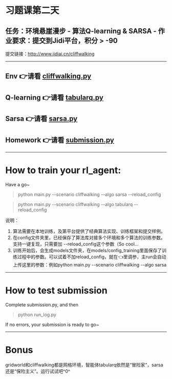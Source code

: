 # 习题课第二天

## 任务：环境悬崖漫步 - 算法Q-learning & SARSA - 作业要求：提交到Jidi平台，积分 > -90

提交链接：http://www.jidiai.cn/cliffwalking


---
## Env 👉请看 [cliffwalking.py](env/cliffwalking.py)
## Q-learning 👉请看 [tabularq.py](examples/algo/tabularq/tabularq.py)
## Sarsa 👉请看 [sarsa.py](examples/algo/sarsa/sarsa.py)
## Homework 👉请看 [submission.py](examples/algo/homework/submission.py)

---
# How to train your rl_agent:

Have a go~
>python main.py --scenario cliffwalking --algo sarsa --reload_config

>python main.py --scenario cliffwalking --algo tabularq --reload_config

说明：
1. 算法需要在本地训练，及第平台提供了经典算法实现、训练框架和提交样例。
2. 在config文件夹里，已经保存了算法库对接多个环境和多个算法的训练参数。支持一键复现，只需要加 --reload_config这个参数（So cool...
3. 训练开始后，会生成models文件夹，在models/config_training里面保存了训练过程中的参数。可以试着不加reload_config，就在👈里调参，主run会自动上传这里的参数：例如python main.py --scenario cliffwalking --algo sarsa

---
# How to test submission

Complete submission.py, and then
>python run_log.py 

If no errors, your submission is ready to go~

---
# Bonus
gridworld和cliffwalking都是网格环境，智能体tabularq依然是“冒险家“，sarsa还是“保险主义”。运行试试吧^0^
